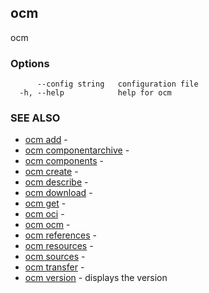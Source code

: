## ocm

ocm

### Options

```
      --config string   configuration file
  -h, --help            help for ocm
```

### SEE ALSO

* [ocm add](ocm_add.md)	 - 
* [ocm componentarchive](ocm_componentarchive.md)	 - 
* [ocm components](ocm_components.md)	 - 
* [ocm create](ocm_create.md)	 - 
* [ocm describe](ocm_describe.md)	 - 
* [ocm download](ocm_download.md)	 - 
* [ocm get](ocm_get.md)	 - 
* [ocm oci](ocm_oci.md)	 - 
* [ocm ocm](ocm_ocm.md)	 - 
* [ocm references](ocm_references.md)	 - 
* [ocm resources](ocm_resources.md)	 - 
* [ocm sources](ocm_sources.md)	 - 
* [ocm transfer](ocm_transfer.md)	 - 
* [ocm version](ocm_version.md)	 - displays the version

